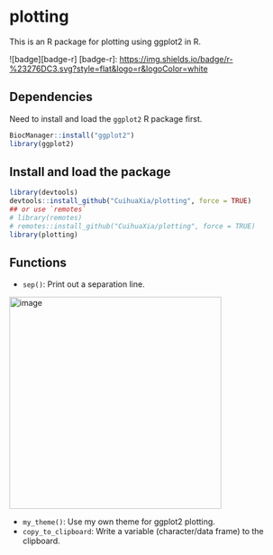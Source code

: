 # plotting
This is an R package for plotting using ggplot2 in R.

![badge][badge-r]
[badge-r]: https://img.shields.io/badge/r-%23276DC3.svg?style=flat&logo=r&logoColor=white

## Dependencies
Need to install and load the `ggplot2` R package first.
```R
BiocManager::install("ggplot2")
library(ggplot2)
```

## Install and load the package
```R
library(devtools)
devtools::install_github("CuihuaXia/plotting", force = TRUE)
## or use `remotes`
# library(remotes)
# remotes::install_github("CuihuaXia/plotting", force = TRUE)
library(plotting)
```

## Functions
+ `sep()`: Print out a separation line.

<img width="376" alt="image" src="https://github.com/CuihuaXia/plotting/assets/31227230/74c42560-e45c-47ac-9959-01a8149bc2bf">

+ `my_theme()`: Use my own theme for ggplot2 plotting.
+ `copy_to_clipboard`: Write a variable (character/data frame) to the clipboard.
